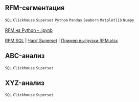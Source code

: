 ## RFM-сегментация
`SQL` `Clickhouse` `Superset` `Python` `Pandas` `Seaborn` `Matplotlib` `Numpy`
<br><br>
[RFM на Python - .ipynb]() <br><br>
[RFM SQL](https://github.com/annapavlovads/DA_portfolio/blob/main/abc_xyz_rfm/clients_rest/RFM_sql/RFM_request.sql) | 
[Чарт Superset](https://drive.google.com/file/d/19gN3bHp19ePkfJJ2K1sd7dergSzEQlQO/view?usp=drive_link) | 
[Пример выгрузки RFM.xlsx](https://github.com/annapavlovads/DA_portfolio/raw/main/abc_xyz_rfm/clients_rest/RFM_sql/sample_rfm_request.xlsx)

## ABC-анализ
`SQL` `Clickhouse` `Superset` 

## XYZ-анализ
`SQL` `Clickhouse` `Superset` 
